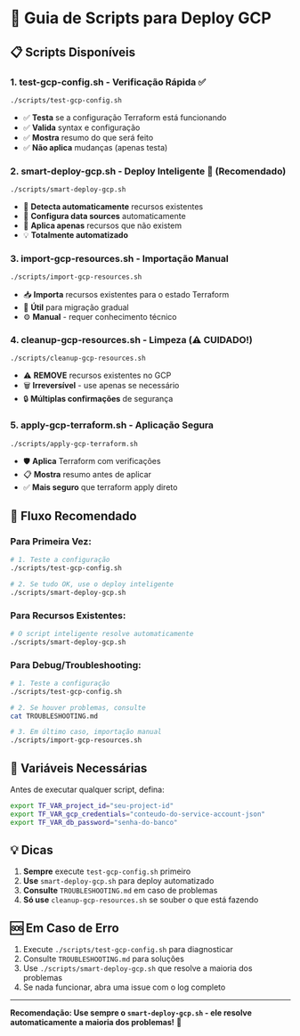 # 🚀 Guia de Scripts para Deploy GCP

## 📋 Scripts Disponíveis

### 1. **test-gcp-config.sh** - Verificação Rápida ✅
```bash
./scripts/test-gcp-config.sh
```
- ✅ **Testa** se a configuração Terraform está funcionando
- ✅ **Valida** syntax e configuração
- ✅ **Mostra** resumo do que será feito
- ✅ **Não aplica** mudanças (apenas testa)

### 2. **smart-deploy-gcp.sh** - Deploy Inteligente 🤖 (Recomendado)
```bash
./scripts/smart-deploy-gcp.sh
```
- 🤖 **Detecta automaticamente** recursos existentes
- 🔄 **Configura data sources** automaticamente
- 🚀 **Aplica apenas** recursos que não existem
- 💡 **Totalmente automatizado**

### 3. **import-gcp-resources.sh** - Importação Manual
```bash
./scripts/import-gcp-resources.sh
```
- 📥 **Importa** recursos existentes para o estado Terraform
- 🔧 **Útil** para migração gradual
- ⚙️ **Manual** - requer conhecimento técnico

### 4. **cleanup-gcp-resources.sh** - Limpeza (⚠️ CUIDADO!)
```bash
./scripts/cleanup-gcp-resources.sh
```
- ⚠️ **REMOVE** recursos existentes no GCP
- 🗑️ **Irreversível** - use apenas se necessário
- 🔒 **Múltiplas confirmações** de segurança

### 5. **apply-gcp-terraform.sh** - Aplicação Segura
```bash
./scripts/apply-gcp-terraform.sh
```
- 🛡️ **Aplica** Terraform com verificações
- 📋 **Mostra** resumo antes de aplicar
- ✅ **Mais seguro** que terraform apply direto

## 🎯 Fluxo Recomendado

### Para Primeira Vez:
```bash
# 1. Teste a configuração
./scripts/test-gcp-config.sh

# 2. Se tudo OK, use o deploy inteligente
./scripts/smart-deploy-gcp.sh
```

### Para Recursos Existentes:
```bash
# O script inteligente resolve automaticamente
./scripts/smart-deploy-gcp.sh
```

### Para Debug/Troubleshooting:
```bash
# 1. Teste a configuração
./scripts/test-gcp-config.sh

# 2. Se houver problemas, consulte
cat TROUBLESHOOTING.md

# 3. Em último caso, importação manual
./scripts/import-gcp-resources.sh
```

## 🔧 Variáveis Necessárias

Antes de executar qualquer script, defina:

```bash
export TF_VAR_project_id="seu-project-id"
export TF_VAR_gcp_credentials="conteudo-do-service-account-json"
export TF_VAR_db_password="senha-do-banco"
```

## 💡 Dicas

1. **Sempre** execute `test-gcp-config.sh` primeiro
2. **Use** `smart-deploy-gcp.sh` para deploy automatizado
3. **Consulte** `TROUBLESHOOTING.md` em caso de problemas
4. **Só use** `cleanup-gcp-resources.sh` se souber o que está fazendo

## 🆘 Em Caso de Erro

1. Execute `./scripts/test-gcp-config.sh` para diagnosticar
2. Consulte `TROUBLESHOOTING.md` para soluções
3. Use `./scripts/smart-deploy-gcp.sh` que resolve a maioria dos problemas
4. Se nada funcionar, abra uma issue com o log completo

---

**Recomendação: Use sempre o `smart-deploy-gcp.sh` - ele resolve automaticamente a maioria dos problemas!** 🎉
